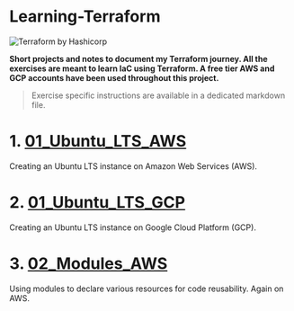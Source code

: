 # Learning-Terraform

![Terraform by Hashicorp](https://snipboard.io/iHOZd2.jpg)


__Short projects and notes to document my Terraform journey. All the exercises are meant to learn IaC using Terraform.
A free tier AWS and GCP accounts have been used throughout this project.__

> Exercise specific instructions are available in a dedicated markdown file.

# 1. [01_Ubuntu_LTS_AWS](https://github.com/iamargus95/Learning-Terraform/tree/master/Exercises/01_Ubuntu_LTS_AWS)
Creating an Ubuntu LTS instance on Amazon Web Services (AWS).

# 2. [01_Ubuntu_LTS_GCP](https://github.com/iamargus95/Learning-Terraform/tree/master/Exercises/01_Ubuntu_LTS_GCP)
Creating an Ubuntu LTS instance on Google Cloud Platform (GCP).

# 3. [02_Modules_AWS](https://github.com/iamargus95/Learning-Terraform/tree/master/Exercises/02_Modules_AWS)
Using modules to declare various resources for code reusability. Again on AWS.